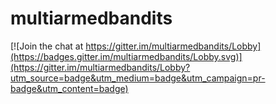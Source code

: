 # multiarmedbandits

[![Join the chat at https://gitter.im/multiarmedbandits/Lobby](https://badges.gitter.im/multiarmedbandits/Lobby.svg)](https://gitter.im/multiarmedbandits/Lobby?utm_source=badge&utm_medium=badge&utm_campaign=pr-badge&utm_content=badge)

